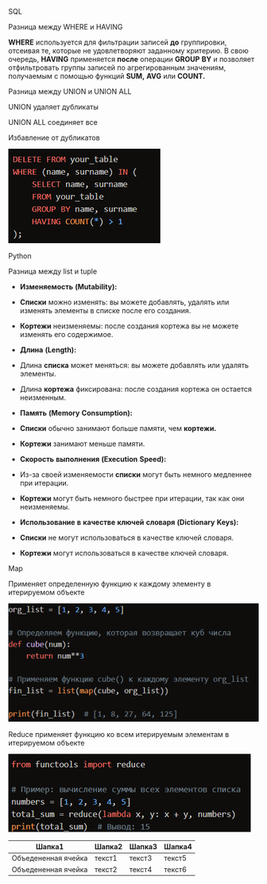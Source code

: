 SQL

Разница  между  WHERE  и  HAVING

<strong>WHERE</strong>  используется  для  фильтрации  записей  <strong>до</strong>  группировки,  отсеивая  те,  которые  не  удовлетворяют  заданному  критерию.  В  свою  очередь,  <strong>HAVING</strong>  применяется  <strong>после</strong>  операции  <strong>GROUP</strong>  <strong>BY</strong>  и  позволяет  отфильтровать  группы  записей  по  агрегированным  значениям,  получаемым  с  помощью  функций  <strong>SUM,</strong>  <strong>AVG</strong>  или  <strong>COUNT.</strong>

Разница  между  UNION  и  UNION  ALL

UNION  удаляет  дубликаты

UNION  ALL  соединяет  все

Избавление  от  дубликатов

![Image](images/37949223-f790-407e-bf14-0b3fd7377e2e.png)

Python

Разница  между  list  и  tuple

+ <strong>Изменяемость</strong>  <strong>(Mutability):</strong>

+ <strong>Списки</strong>  можно  изменять:  вы  можете  добавлять,  удалять  или  изменять  элементы  в  списке  после  его  создания.

+ <strong>Кортежи</strong>  неизменяемы:  после  создания  кортежа  вы  не  можете  изменять  его  содержимое.

+ <strong>Длина</strong>  <strong>(Length):</strong>

+ Длина  <strong>списка</strong>  может  меняться:  вы  можете  добавлять  или  удалять  элементы.

+ Длина  <strong>кортежа</strong>  фиксирована:  после  создания  кортежа  он  остается  неизменным.

+ <strong>Память</strong>  <strong>(Memory</strong>  <strong>Consumption):</strong>

+ <strong>Списки</strong>  обычно  занимают  больше  памяти,  чем  <strong>кортежи.</strong>

+ <strong>Кортежи</strong>  занимают  меньше  памяти.

+ <strong>Скорость</strong>  <strong>выполнения</strong>  <strong>(Execution</strong>  <strong>Speed):</strong>

+ Из-за  своей  изменяемости  <strong>списки</strong>  могут  быть  немного  медленнее  при  итерации.

+ <strong>Кортежи</strong>  могут  быть  немного  быстрее  при  итерации,  так  как  они  неизменяемы.

+ <strong>Использование</strong>  <strong>в</strong>  <strong>качестве</strong>  <strong>ключей</strong>  <strong>словаря</strong>  <strong>(Dictionary</strong>  <strong>Keys):</strong>

+ <strong>Списки</strong>  не  могут  использоваться  в  качестве  ключей  словаря.

+ <strong>Кортежи</strong>  могут  использоваться  в  качестве  ключей  словаря.

Map

Применяет  определенную  функцию  к  каждому  элементу  в  итерируемом  объекте

![Image](images/1d4ace0d-f853-45eb-8077-f3d0086d1013.png)

Reduce  применяет  функцию  ко  всем  итерируемым  элементам  в  итерируемом  объекте

![Image](images/c8c64be6-cb2d-4fb5-b016-4d215ae13402.png)

| Шапка1 | Шапка2 | Шапка3 | Шапка4 |
| --- | --- | --- | --- |
| Объедененная ячейка | текст1 | текст3 | текст5 |
| Объедененная ячейка | текст2 | текст4 | текст6 |
